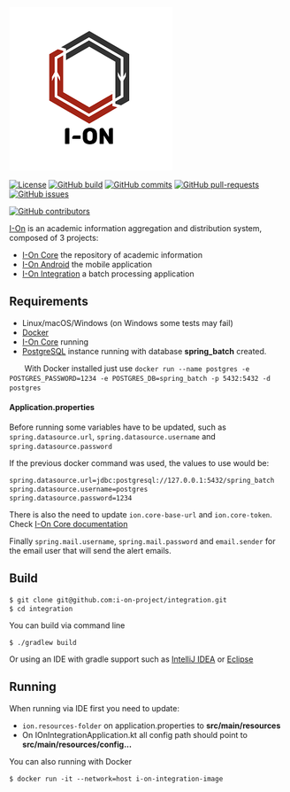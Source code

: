 [![ionproject.org](https://raw.githubusercontent.com/i-on-project/integration/master/img/i-on_logo.png)](https://www.ionproject.org)

[![License](https://img.shields.io/github/license/i-on-project/integration)](https://github.com/i-on-project/integration/blob/master/LICENSE)
[![GitHub build](https://img.shields.io/github/workflow/status/i-on-project/integration/I-On%20Integration%20Staging)](https://github.com/i-on-project/integration/actions?query=branch%3Amaster)
[![GitHub commits](https://img.shields.io/github/last-commit/i-on-project/integration)](https://github.com/i-on-project/integration/commits/master)
[![GitHub pull-requests](https://img.shields.io/github/issues-pr/i-on-project/integration)](https://github.com/i-on-project/integration/pull/)
[![GitHub issues](https://img.shields.io/github/issues/i-on-project/integration)](https://github.com/i-on-project/integration/issues/)

[![GitHub contributors](https://img.shields.io/github/contributors/i-on-project/integration)](https://github.com/i-on-project/integration/graphs/contributors/)

[I-On](https://github.com/i-on-project) is an academic information aggregation and distribution system, composed of 3 projects:

* [I-On Core](https://github.com/i-on-project/core) the repository of academic information
* [I-On Android](https://github.com/i-on-project/android) the mobile application
* [I-On Integration](https://github.com/i-on-project/integration) a batch processing application

## Requirements

* Linux/macOS/Windows (on Windows some tests may fail)
* [Docker](https://www.docker.com/)
* [I-On Core](https://github.com/i-on-project/core/blob/master/README.md#running) running
* [PostgreSQL](https://www.postgresql.org/) instance running with database **spring_batch** created. 

&nbsp;&nbsp;&nbsp;&nbsp;&nbsp;&nbsp;&nbsp;With Docker installed just use `docker run --name postgres -e POSTGRES_PASSWORD=1234 -e POSTGRES_DB=spring_batch -p 5432:5432 -d postgres`

#### Application.properties

Before running some variables have to be updated, such as `spring.datasource.url`, `spring.datasource.username` and `spring.datasource.password`

If the previous docker command was used, the values to use would be:
```
spring.datasource.url=jdbc:postgresql://127.0.0.1:5432/spring_batch
spring.datasource.username=postgres
spring.datasource.password=1234 
```

There is also the need to update `ion.core-base-url` and `ion.core-token`. Check [I-On Core documentation](https://github.com/i-on-project/core/blob/master/README.md)

Finally `spring.mail.username`, `spring.mail.password` and `email.sender` for the email user that will send the alert emails.

## Build

    $ git clone git@github.com:i-on-project/integration.git
    $ cd integration
    
You can build via command line

    $ ./gradlew build
    
Or using an IDE with gradle support such as [IntelliJ IDEA](https://www.jetbrains.com/idea/) or [Eclipse](https://www.eclipse.org/ide/)
    
## Running

When running via IDE first you need to update:

* `ion.resources-folder` on application.properties to **src/main/resources**
* On IOnIntegrationApplication.kt all config path should point to **src/main/resources/config...**

You can also running with Docker

    $ docker run -it --network=host i-on-integration-image